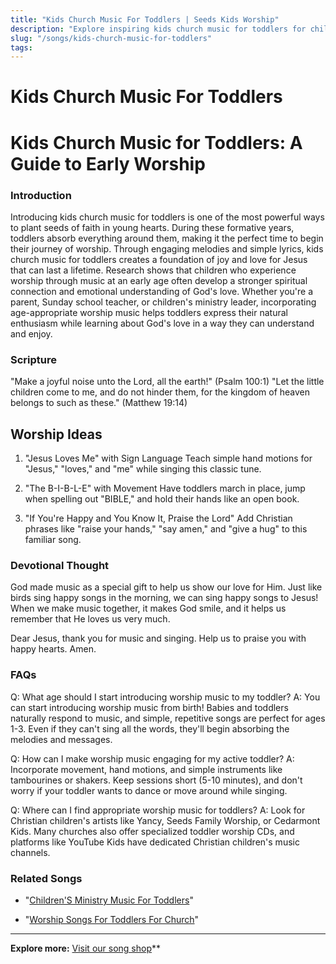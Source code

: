 ```yaml
---
title: "Kids Church Music For Toddlers | Seeds Kids Worship"
description: "Explore inspiring kids church music for toddlers for children's worship and faith development. Biblical music resources for families and ministry."
slug: "/songs/kids-church-music-for-toddlers"
tags:
---
```


# Kids Church Music For Toddlers

# Kids Church Music for Toddlers: A Guide to Early Worship

### Introduction
Introducing kids church music for toddlers is one of the most powerful ways to plant seeds of faith in young hearts. During these formative years, toddlers absorb everything around them, making it the perfect time to begin their journey of worship. Through engaging melodies and simple lyrics, kids church music for toddlers creates a foundation of joy and love for Jesus that can last a lifetime. Research shows that children who experience worship through music at an early age often develop a stronger spiritual connection and emotional understanding of God's love. Whether you're a parent, Sunday school teacher, or children's ministry leader, incorporating age-appropriate worship music helps toddlers express their natural enthusiasm while learning about God's love in a way they can understand and enjoy.

### Scripture
"Make a joyful noise unto the Lord, all the earth!" (Psalm 100:1)
"Let the little children come to me, and do not hinder them, for the kingdom of heaven belongs to such as these." (Matthew 19:14)

## Worship Ideas
1. "Jesus Loves Me" with Sign Language
Teach simple hand motions for "Jesus," "loves," and "me" while singing this classic tune.

2. "The B-I-B-L-E" with Movement
Have toddlers march in place, jump when spelling out "BIBLE," and hold their hands like an open book.

3. "If You're Happy and You Know It, Praise the Lord"
Add Christian phrases like "raise your hands," "say amen," and "give a hug" to this familiar song.

### Devotional Thought
God made music as a special gift to help us show our love for Him. Just like birds sing happy songs in the morning, we can sing happy songs to Jesus! When we make music together, it makes God smile, and it helps us remember that He loves us very much.

Dear Jesus, thank you for music and singing. Help us to praise you with happy hearts. Amen.

### FAQs
Q: What age should I start introducing worship music to my toddler?
A: You can start introducing worship music from birth! Babies and toddlers naturally respond to music, and simple, repetitive songs are perfect for ages 1-3. Even if they can't sing all the words, they'll begin absorbing the melodies and messages.

Q: How can I make worship music engaging for my active toddler?
A: Incorporate movement, hand motions, and simple instruments like tambourines or shakers. Keep sessions short (5-10 minutes), and don't worry if your toddler wants to dance or move around while singing.

Q: Where can I find appropriate worship music for toddlers?
A: Look for Christian children's artists like Yancy, Seeds Family Worship, or Cedarmont Kids. Many churches also offer specialized toddler worship CDs, and platforms like YouTube Kids have dedicated Christian children's music channels.

### Related Songs

- "[Children'S Ministry Music For Toddlers](/songs/children-s-ministry-music-for-toddlers/)"

- "[Worship Songs For Toddlers For Church](/songs/worship-songs-for-toddlers-for-church/)"

---

**Explore more:** [Visit our song shop](https://seedskidsworship.com/shop)**

<!-- Schema Markup -->
<script type="application/ld+json">
{
  "@context": "https://schema.org",
  "@type": "MusicRecording",
  "name": "Kids Church Music For Toddlers",
  "byArtist": {
    "@type": "MusicGroup",
    "name": "Seeds Kids Worship"
  },
  "isFamilyFriendly": true,
  "url": "https://seedskidsworship.com/songs/kids-church-music-for-toddlers/"
}
</script>